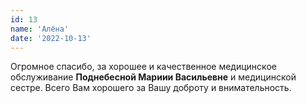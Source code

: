 ```yaml
---
id: 13
name: 'Алёна'
date: '2022-10-13'
---
```

Огромное спасибо, за хорошее и качественное медицинское обслуживание **Поднебесной Мариии Васильевне** и медицинской сестре.
Всего Вам хорошего за Вашу доброту и внимательность.